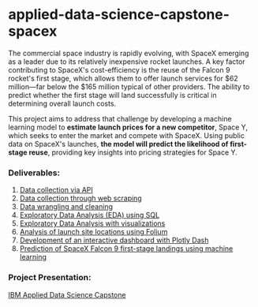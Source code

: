 # applied-data-science-capstone-spacex
The commercial space industry is rapidly evolving, with SpaceX emerging as a leader due to its relatively inexpensive rocket launches. A key factor contributing to SpaceX's cost-efficiency is the reuse of the Falcon 9 rocket's first stage, which allows them to offer launch services for $62 million—far below the $165 million typical of other providers. The ability to predict whether the first stage will land successfully is critical in determining overall launch costs.

This project aims to address that challenge by developing a machine learning model to <b>estimate launch prices for a new competitor</b>, Space Y, which seeks to enter the market and compete with SpaceX. Using public data on SpaceX's launches, <b>the model will predict the likelihood of first-stage reuse</b>, providing key insights into pricing strategies for Space Y.

### Deliverables:
1. [Data collection via API](https://github.com/tatifortunato/applied-data-science-capstone-spacex/blob/8ec3660c46b649e9561ff50d58917c76b851fccf/deliverables/jupyter-labs-spacex-data-collection-api.ipynb)
2. [Data collection through web scraping](https://github.com/tatifortunato/applied-data-science-capstone-spacex/blob/8ec3660c46b649e9561ff50d58917c76b851fccf/deliverables/jupyter-labs-webscraping.ipynb)
3. [Data wrangling and cleaning](https://github.com/tatifortunato/applied-data-science-capstone-spacex/blob/8ec3660c46b649e9561ff50d58917c76b851fccf/deliverables/labs-jupyter-spacex-Data%20wrangling.ipynb)
4. [Exploratory Data Analysis (EDA) using SQL](https://github.com/tatifortunato/applied-data-science-capstone-spacex/blob/8ec3660c46b649e9561ff50d58917c76b851fccf/deliverables/jupyter-labs-eda-sql-coursera_sqllite.ipynb)
5. [Exploratory Data Analysis with visualizations](https://github.com/tatifortunato/applied-data-science-capstone-spacex/blob/8ec3660c46b649e9561ff50d58917c76b851fccf/deliverables/edadataviz.ipynb)
6. [Analysis of launch site locations using Folium](https://github.com/tatifortunato/applied-data-science-capstone-spacex/blob/8ec3660c46b649e9561ff50d58917c76b851fccf/deliverables/lab_jupyter_launch_site_location.ipynb)
7. [Development of an interactive dashboard with Plotly Dash](https://github.com/tatifortunato/applied-data-science-capstone-spacex/blob/8ec3660c46b649e9561ff50d58917c76b851fccf/deliverables/spacex_dash_app.py)
8. [Prediction of SpaceX Falcon 9 first-stage landings using machine learning](https://github.com/tatifortunato/applied-data-science-capstone-spacex/blob/8ec3660c46b649e9561ff50d58917c76b851fccf/deliverables/SpaceX_Machine%20Learning%20Prediction_Part_5.ipynb)

### Project Presentation:
[IBM Applied Data Science Capstone](https://github.com/tatifortunato/applied-data-science-capstone-spacex/blob/47d457ed47609a5155515cae0969c755789533dc/ibm-ds-capstone-project.pdf)
